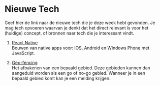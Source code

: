 Nieuwe Tech 
===========

Geef hier de link naar de nieuwe tech die je deze week hebt gevonden.
Je mag tech opvoeren waarvan je denkt dat het direct relevant is voor het (huidige) concept, of bronnen naar 
  tech die je interessant vindt.

1. [React Native](http://www.reactnative.com)  
Bouwen van native apps voor: iOS, Android en Windows Phone met JavaScript.

1. [Geo-fencing](https://www.ctrack.nl/nieuws/geofencing)  
Het afbakenen van een bepaald gebied. Deze gebieden kunnen dan aangeduid worden als een go of no-go gebied. Wanneer je in een bepaald gebied komt kan je een melding krijgen.